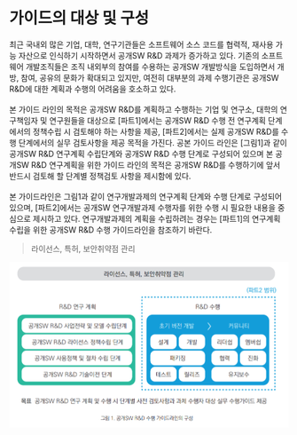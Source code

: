 # 가이드의 대상 및 구성

최근 국내외 많은 기업, 대학, 연구기관들은 소프트웨어 소스 코드를 협력적, 재사용 가능 자산으로 인식하기 시작하면서 공개SW R&D 과제가 증가하고 있다. 기존의 소프트웨어 개발조직들은 조직 내외부의 참여를 수용하는 공개SW 개발방식을 도입하면서 개방, 참여, 공유의 문화가 확대되고 있지만, 여전히 대부분의 과제 수행기관은 공개SW R&D에 대한 계획과 수행의 어려움을 호소하고 있다.<br>
<br>
본 가이드 라인의 목적은 공개SW R&D를 계획하고 수행하는 기업 및 연구소, 대학의 연구책임자 및 연구원들을 대상으로 [파트1]에서는 공개SW R&D 수행 전 연구계획 단계에서의 정책수립 시 검토해야 하는 사항을 제공, [파트2]에서는 실제 공개SW R&D를 수행 단계에서의 실무 검토사항을 제공 목적을 가진다. 공본 가이드 라인은 [그림1]과 같이 공개SW R&D 연구계획 수립단계와 공개SW R&D 수행 단계로 구성되어 있으며 본 공개SW R&D 연구계획을 위한 가이드 라인의 목적은 공개SW R&D를 수행하기에 앞서 반드시 검토해 할 단계별 정책검토 사항을 제시함에 있다.<br>
<br>
본 가이드라인은 그림1과 같이 연구개발과제의 연구계획 단계와 수행 단계로 구성되어 있으며, [파트2]에서는
공개SW 연구개발과제 수행자를 위한 수행 시 필요한 내용을 중심으로 제시하고 있다. 연구개발과제의 계획을
수립하려는 경우는 [파트1]의 연구계획 수립을 위한 공개SW R&D 수행 가이드라인을 참조하기 바란다.

>라이선스, 특허, 보안취약점 관리<br>

![그림 1](/assets/part2/image1.png "그림 1. 공개SW R&D 수행 가이드라인의 구성")

